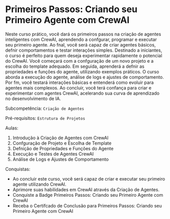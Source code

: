 # Primeiros Passos: Criando seu Primeiro Agente com CrewAI

Neste curso prático, você dará os primeiros passos na criação de agentes inteligentes com CrewAI, aprendendo a
confgurar, programar e executar seu primeiro agente. Ao fnal, você será capaz de criar agentes básicos, defnir comportamentos
e testar interações simples. Destinado a iniciantes, o curso é perfeito para quem deseja experimentar rapidamente o potencial do
CrewAI. Você começará com a confguração de um novo projeto e a escolha do template adequado. Em seguida, aprenderá a defnir
as propriedades e funções do agente, utilizando exemplos práticos. O curso aborda a execução do agente, análise de logs e ajustes
de comportamento. Por fm, você testará interações básicas e entenderá como evoluir para agentes mais complexos. Ao concluir, você terá confança para criar e experimentar com agentes CrewAI, acelerando sua curva de aprendizado no desenvolvimento de
IA.

Subcompetência: `Criação de Agentes`

Pré-requisitos: `Estrutura de Projetos`

Aulas:
1. Introdução à Criação de Agentes com CrewAI
2. Confguração de Projeto e Escolha de Template
3. Defnição de Propriedades e Funções do Agente
4. Execução e Testes de Agentes CrewAI
5. Análise de Logs e Ajustes de Comportamento

Conquistas:
- Ao concluir este curso, você será capaz de criar e executar seu primeiro agente utilizando CrewAI.
- Aprimore suas habilidades em CrewAI através da Criação de Agentes.
- Conquiste a Badge Primeiros Passos: Criando seu Primeiro Agente com CrewAI
- Receba o Certifcado de Conclusão para Primeiros Passos: Criando seu Primeiro Agente com CrewAI